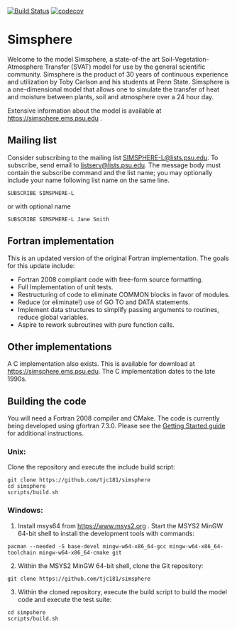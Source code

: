 [![Build Status](https://travis-ci.com/tjc181/simsphere.svg?branch=master)](https://travis-ci.com/tjc181/simsphere) [![codecov](https://codecov.io/gh/tjc181/simsphere/branch/master/graph/badge.svg)](https://codecov.io/gh/tjc181/simsphere)

# Simsphere

Welcome to the model Simsphere, a state-of-the art
Soil-Vegetation-Atmosphere Transfer (SVAT) model for use by the general
scientific community. Simsphere is the product of 30 years of continuous
experience and utilization by Toby Carlson and his students at Penn
State. Simsphere is a one-dimensional model that allows one to simulate
the transfer of heat and moisture between plants, soil and atmosphere
over a 24 hour day.

Extensive information about the model is available at
https://simsphere.ems.psu.edu .

## Mailing list

Consider subscribing to the mailing list SIMSPHERE-L@lists.psu.edu.  To subscribe, send email to listserv@lists.psu.edu.  The message body must contain the subscribe command and the list name; you may optionally include your name following list name on the same line.

```
SUBSCRIBE SIMSPHERE-L
```
or with optional name
```
SUBSCRIBE SIMSPHERE-L Jane Smith
```

## Fortran implementation

This is an updated version of the original Fortran implementation.  The goals for this update include:

* Fortran 2008 compliant code with free-form source formatting.
* Full Implementation of unit tests.
* Restructuring of code to eliminate COMMON blocks in favor of modules.
* Reduce (or eliminate!) use of GO TO and DATA statements.
* Implement data structures to simplify passing arguments to routines, reduce global variables.
* Aspire to rework subroutines with pure function calls.

## Other implementations

A C implementation also exists.  This is available for download at https://simsphere.ems.psu.edu.  The C implementation dates to the late 1990s.

## Building the code

You will need a Fortran 2008 compiler and CMake.  The code is currently being
developed using gfortran 7.3.0.  Please see the [Getting Started
guide](GETTINGSTARTED.md) for additional instructions.


### Unix:
Clone the repository and execute the include build script:
```
git clone https://github.com/tjc181/simsphere
cd simsphere
scripts/build.sh
```

### Windows:

1. Install msys64 from https://www.msys2.org .  Start the MSYS2 MinGW 64-bit shell to install the development tools with commands: 
```
pacman --needed -S base-devel mingw-w64-x86_64-gcc mingw-w64-x86_64-toolchain mingw-w64-x86_64-cmake git
```
2. Within the MSYS2 MinGW 64-bit shell, clone the Git repository:
```
git clone https://github.com/tjc181/simsphere
```

3. Within the cloned repository, execute the build script to build the model code and execute the test suite:
```
cd simpshere
scripts/build.sh
```


